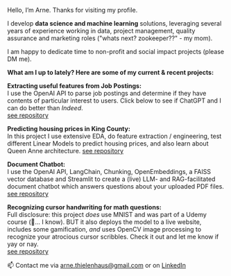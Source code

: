 Hello, I’m Arne. Thanks for visiting my profile.

I develop __data science and machine learning__ solutions, leveraging several years of experience working in data, project management, quality assurance and marketing roles ("whats next? zookeeper??" - my mom).

I am happy to dedicate time to non-profit and social impact projects (please DM me). 

__What am I up to lately? Here are some of my current & recent projects:__  

__Extracting useful features from Job Postings:__  
I use the OpenAI API to parse job postings and determine if they have contents of particular interest to users. Click below to see if ChatGPT and I can do better than _Indeed_.  
[see repository](https://github.com/athielenhaus/ChatGPT-assisted-parsing-of-job-postings)

__Predicting housing prices in King County:__  
In this project I use extensive EDA, do feature extraction / engineering, test different Linear Models to predict housing prices, and also learn about Queen Anne architecture.
[see repository](https://github.com/athielenhaus/Housing-Price-Prediction/tree/main)

__Document Chatbot:__   
I use the OpenAI API, LangChain, Chunking, OpenEmbeddings, a FAISS vector database and Streamlit to create a (live) LLM- and RAG-facilitated document chatbot which answers questions about your uploaded PDF files.  
[see repository](https://github.com/athielenhaus/LLM-facilitated-AI-assistant-for-Document-Analysis)

__Recognizing cursor handwriting for math questions:__  
Full disclosure: this project _does_ use MNIST and was part of a Udemy course (:vomiting_face:... I know). BUT it also deploys the model to a live website, includes some gamification, _and_ uses OpenCV image processing to recognize your atrocious cursor scribbles. Check it out and let me know if yay or nay.  
[see repository](https://github.com/athielenhaus/Handwriting-Recognition-with-Tensorflow-and-OpenCV)


📫 Contact me via arne.thielenhaus@gmail.com or on [LinkedIn](https://www.linkedin.com/in/arne-thielenhaus/)
